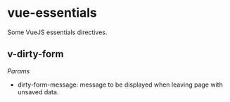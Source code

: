 # vue-essentials
Some VueJS essentials directives.

## v-dirty-form

*Params*
- dirty-form-message: message to be displayed when leaving page with unsaved data.
